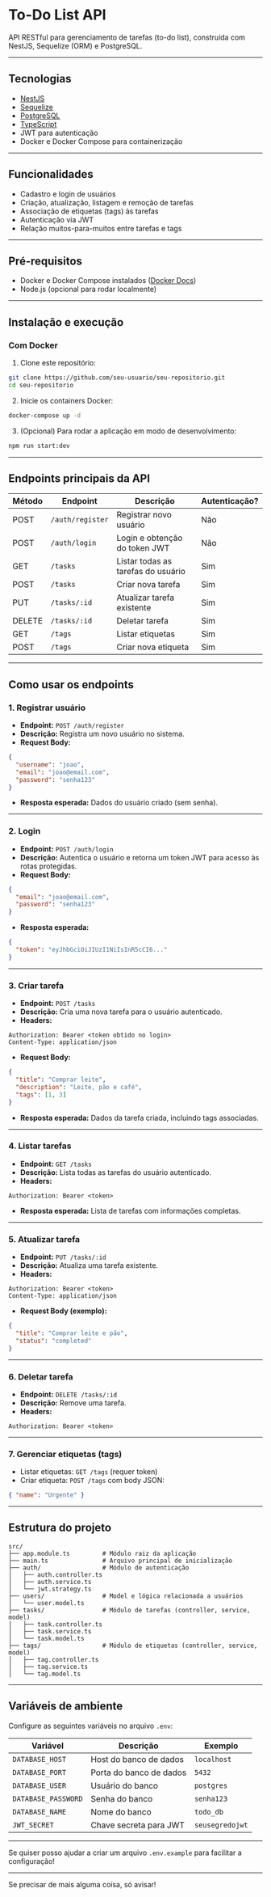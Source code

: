 
# To-Do List API

API RESTful para gerenciamento de tarefas (to-do list), construída com NestJS, Sequelize (ORM) e PostgreSQL.

---

## Tecnologias

- [NestJS](https://nestjs.com/)
- [Sequelize](https://sequelize.org/)
- [PostgreSQL](https://www.postgresql.org/)
- [TypeScript](https://www.typescriptlang.org/)
- JWT para autenticação
- Docker e Docker Compose para containerização

---

## Funcionalidades

- Cadastro e login de usuários
- Criação, atualização, listagem e remoção de tarefas
- Associação de etiquetas (tags) às tarefas
- Autenticação via JWT
- Relação muitos-para-muitos entre tarefas e tags

---

## Pré-requisitos

- Docker e Docker Compose instalados ([Docker Docs](https://docs.docker.com/get-docker/))
- Node.js (opcional para rodar localmente)

---

## Instalação e execução

### Com Docker

1. Clone este repositório:

```bash
git clone https://github.com/seu-usuario/seu-repositorio.git
cd seu-repositorio
```

2. Inicie os containers Docker:

```bash
docker-compose up -d
```

3. (Opcional) Para rodar a aplicação em modo de desenvolvimento:

```bash
npm run start:dev
```

---

## Endpoints principais da API

| Método | Endpoint           | Descrição                        | Autenticação? |
|--------|--------------------|---------------------------------|---------------|
| POST   | `/auth/register`   | Registrar novo usuário           | Não           |
| POST   | `/auth/login`      | Login e obtenção do token JWT    | Não           |
| GET    | `/tasks`           | Listar todas as tarefas do usuário | Sim          |
| POST   | `/tasks`           | Criar nova tarefa                | Sim           |
| PUT    | `/tasks/:id`       | Atualizar tarefa existente      | Sim           |
| DELETE | `/tasks/:id`       | Deletar tarefa                  | Sim           |
| GET    | `/tags`            | Listar etiquetas                | Sim           |
| POST   | `/tags`            | Criar nova etiqueta             | Sim           |

---

## Como usar os endpoints

### 1. Registrar usuário

- **Endpoint:** `POST /auth/register`
- **Descrição:** Registra um novo usuário no sistema.
- **Request Body:**

```json
{
  "username": "joao",
  "email": "joao@email.com",
  "password": "senha123"
}
```

- **Resposta esperada:** Dados do usuário criado (sem senha).

---

### 2. Login

- **Endpoint:** `POST /auth/login`
- **Descrição:** Autentica o usuário e retorna um token JWT para acesso às rotas protegidas.
- **Request Body:**

```json
{
  "email": "joao@email.com",
  "password": "senha123"
}
```

- **Resposta esperada:**

```json
{
  "token": "eyJhbGciOiJIUzI1NiIsInR5cCI6..."
}
```

---

### 3. Criar tarefa

- **Endpoint:** `POST /tasks`
- **Descrição:** Cria uma nova tarefa para o usuário autenticado.
- **Headers:**

```
Authorization: Bearer <token obtido no login>
Content-Type: application/json
```

- **Request Body:**

```json
{
  "title": "Comprar leite",
  "description": "Leite, pão e café",
  "tags": [1, 3]
}
```

- **Resposta esperada:** Dados da tarefa criada, incluindo tags associadas.

---

### 4. Listar tarefas

- **Endpoint:** `GET /tasks`
- **Descrição:** Lista todas as tarefas do usuário autenticado.
- **Headers:**

```
Authorization: Bearer <token>
```

- **Resposta esperada:** Lista de tarefas com informações completas.

---

### 5. Atualizar tarefa

- **Endpoint:** `PUT /tasks/:id`
- **Descrição:** Atualiza uma tarefa existente.
- **Headers:**

```
Authorization: Bearer <token>
Content-Type: application/json
```

- **Request Body (exemplo):**

```json
{
  "title": "Comprar leite e pão",
  "status": "completed"
}
```

---

### 6. Deletar tarefa

- **Endpoint:** `DELETE /tasks/:id`
- **Descrição:** Remove uma tarefa.
- **Headers:**

```
Authorization: Bearer <token>
```

---

### 7. Gerenciar etiquetas (tags)

- Listar etiquetas: `GET /tags` (requer token)
- Criar etiqueta: `POST /tags` com body JSON:

```json
{ "name": "Urgente" }
```

---

## Estrutura do projeto

```
src/
├── app.module.ts         # Módulo raiz da aplicação
├── main.ts               # Arquivo principal de inicialização
├── auth/                 # Módulo de autenticação
│   ├── auth.controller.ts
│   ├── auth.service.ts
│   └── jwt.strategy.ts
├── users/                # Model e lógica relacionada a usuários
│   └── user.model.ts
├── tasks/                # Módulo de tarefas (controller, service, model)
│   ├── task.controller.ts
│   ├── task.service.ts
│   └── task.model.ts
├── tags/                 # Módulo de etiquetas (controller, service, model)
│   ├── tag.controller.ts
│   ├── tag.service.ts
│   └── tag.model.ts
```

---

## Variáveis de ambiente

Configure as seguintes variáveis no arquivo `.env`:

| Variável           | Descrição                  | Exemplo          |
|--------------------|----------------------------|------------------|
| `DATABASE_HOST`    | Host do banco de dados      | `localhost`      |
| `DATABASE_PORT`    | Porta do banco de dados     | `5432`           |
| `DATABASE_USER`    | Usuário do banco            | `postgres`       |
| `DATABASE_PASSWORD`| Senha do banco              | `senha123`       |
| `DATABASE_NAME`    | Nome do banco               | `todo_db`        |
| `JWT_SECRET`       | Chave secreta para JWT      | `seusegredojwt`  |

---

Se quiser posso ajudar a criar um arquivo `.env.example` para facilitar a configuração!

---

Se precisar de mais alguma coisa, só avisar!
